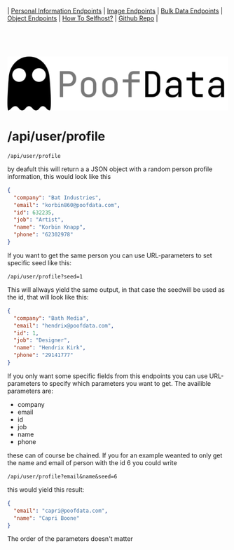 | [Personal Information Endpoints](./Personal.md)  | [Image Endpoints](./Images.md)  | [Bulk Data Endpoints](./Bulk.md) | [Object Endpoints](./Objekt.md)  | [How To Selfhost?](./selfhost.md) | [Github Repo](https://github.com/imkowalski/PoofData) |

<br><br><br>

![img](./img/PoofData.png)

# /api/user/profile
````
/api/user/profile
````
by deafult this will return a a JSON object with a random person profile information, this would look like this
````json
{
  "company": "Bat Industries",
  "email": "korbin860@poofdata.com",
  "id": 632235,
  "job": "Artist",
  "name": "Korbin Knapp",
  "phone": "62302978"
}
````
If you want to get the same person you can use URL-parameters to set specific seed like this:
````
/api/user/profile?seed=1
````
This will allways yield the same output, in that case the seedwill be used as the id, that will look like this:
````json
{
  "company": "Bath Media",
  "email": "hendrix@poofdata.com",
  "id": 1,
  "job": "Designer",
  "name": "Hendrix Kirk",
  "phone": "29141777"
}
````
If you only want some specific fields from this endpoints you can use URL-parameters to specify which parameters you want to get. The availible parameters are:
- company
- email
- id 
- job
- name
- phone

these can of course be chained. If you for an example weanted to only get the name and email of person with the id 6 you could write
````
/api/user/profile?email&name&seed=6
````
this would yield this result:
````json
{
  "email": "capri@poofdata.com",
  "name": "Capri Boone"
}
````
The order of the parameters doesn't matter